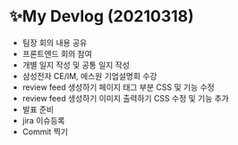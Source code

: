 # ✨My Devlog (20210318)

- 팀장 회의 내용 공유
- 프론트엔드 회의 참여
- 개별 일지 작성 및 공통 일지 작성
- 삼성전자 CE/IM, 에스원 기업설명회 수강
- review feed 생성하기 페이지 태그 부분 CSS 및 기능 수정
- review feed 생성하기 이미지 출력하기 CSS 수정 및 기능 추가
- 발표 준비
- jira 이슈등록 
- Commit 찍기